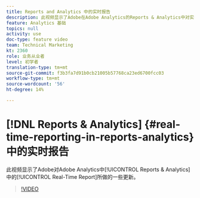 ```yaml
---
title: Reports and Analytics 中的实时报告
description: 此视频显示了Adobe在Adobe Analytics的Reports & Analytics中对实时报表所做的一些更新。
feature: Analytics 基础
topics: null
activity: use
doc-type: feature video
team: Technical Marketing
kt: 2360
role: 业务从业者
level: 初学者
translation-type: tm+mt
source-git-commit: f3b3fa7d91b0cb21005b57768ca23ed6700fcc03
workflow-type: tm+mt
source-wordcount: '56'
ht-degree: 14%

---
```



# [!DNL Reports & Analytics] {#real-time-reporting-in-reports-analytics}中的实时报告

此视频显示了Adobe对Adobe Analytics中[!UICONTROL Reports &amp; Analytics]中的[!UICONTROL Real-Time Report]所做的一些更新。

>[!VIDEO](https://video.tv.adobe.com/v/25454/?quality=12)
